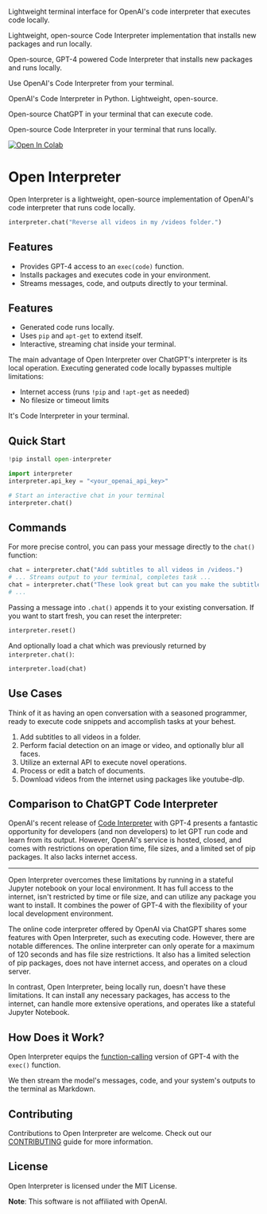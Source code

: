 Lightweight terminal interface for OpenAI's code interpreter that executes code locally.

Lightweight, open-source Code Interpreter implementation that installs new packages and run locally.

Open-source, GPT-4 powered Code Interpreter that installs new packages and runs locally.

Use OpenAI's Code Interpreter from your terminal.

OpenAI's Code Interpreter in Python. Lightweight, open-source.

Open-source ChatGPT in your terminal that can execute code.

Open-source Code Interpreter in your terminal that runs locally.

[![Open In Colab](https://colab.research.google.com/assets/colab-badge.svg)](https://colab.research.google.com/drive/1WKmRXZgsErej2xUriKzxrEAXdxMSgWbb?usp=sharing)

# Open Interpreter

Open Interpreter is a lightweight, open-source implementation of OpenAI's code interpreter that runs code locally.

```python
interpreter.chat("Reverse all videos in my /videos folder.")
```

## Features

- Provides GPT-4 access to an `exec(code)` function.
- Installs packages and executes code in your environment.
- Streams messages, code, and outputs directly to your terminal.

## Features

- Generated code runs locally.
- Uses `pip` and `apt-get` to extend itself.
- Interactive, streaming chat inside your terminal.

The main advantage of Open Interpreter over ChatGPT's interpreter is its local operation. Executing generated code locally bypasses multiple limitations:
- Internet access (runs `!pip` and `!apt-get` as needed)
- No filesize or timeout limits

It's Code Interpreter in your terminal.

## Quick Start

```python
!pip install open-interpreter

import interpreter
interpreter.api_key = "<your_openai_api_key>"

# Start an interactive chat in your terminal
interpreter.chat()
```

## Commands

For more precise control, you can pass your message directly to the `chat()` function:

```python
chat = interpreter.chat("Add subtitles to all videos in /videos.")
# ... Streams output to your terminal, completes task ...
chat = interpreter.chat("These look great but can you make the subtitles bigger?")
# ...
```

Passing a message into `.chat()` appends it to your existing conversation. If you want to start fresh, you can reset the interpreter:

```python
interpreter.reset()
```

And optionally load a chat which was previously returned by `interpreter.chat()`:

```python
interpreter.load(chat)
```

## Use Cases

Think of it as having an open conversation with a seasoned programmer, ready to execute code snippets and accomplish tasks at your behest. 

1. Add subtitles to all videos in a folder.
2. Perform facial detection on an image or video, and optionally blur all faces.
3. Utilize an external API to execute novel operations.
4. Process or edit a batch of documents.
5. Download videos from the internet using packages like youtube-dlp.

## Comparison to ChatGPT Code Interpreter

OpenAI's recent release of [Code Interpreter](https://openai.com/blog/chatgpt-plugins#code-interpreter) with GPT-4 presents a fantastic opportunity for developers (and non developers) to let GPT run code and learn from its output. However, OpenAI's service is hosted, closed, and comes with restrictions on operation time, file sizes, and a limited set of pip packages. It also lacks internet access.

---

Open Interpreter overcomes these limitations by running in a stateful Jupyter notebook on your local environment. It has full access to the internet, isn't restricted by time or file size, and can utilize any package you want to install. It combines the power of GPT-4 with the flexibility of your local development environment.

The online code interpreter offered by OpenAI via ChatGPT shares some features with Open Interpreter, such as executing code. However, there are notable differences. The online interpreter can only operate for a maximum of 120 seconds and has file size restrictions. It also has a limited selection of pip packages, does not have internet access, and operates on a cloud server.

In contrast, Open Interpreter, being locally run, doesn't have these limitations. It can install any necessary packages, has access to the internet, can handle more extensive operations, and operates like a stateful Jupyter Notebook.

## How Does it Work?

Open Interpreter equips the [function-calling](https://platform.openai.com/docs/guides/gpt/function-calling) version of GPT-4 with the `exec()` function.

We then stream the model's messages, code, and your system's outputs to the terminal as Markdown.

## Contributing

Contributions to Open Interpreter are welcome. Check out our [CONTRIBUTING](CONTRIBUTING.md) guide for more information.

## License

Open Interpreter is licensed under the MIT License.

**Note**: This software is not affiliated with OpenAI.